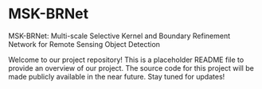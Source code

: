 # MSK-BRNet
MSK-BRNet: Multi-scale Selective Kernel and Boundary Refinement Network for Remote Sensing Object Detection

Welcome to our project repository! This is a placeholder README file to provide an overview of our project. The source code for this project will be made publicly available in the near future. Stay tuned for updates!
